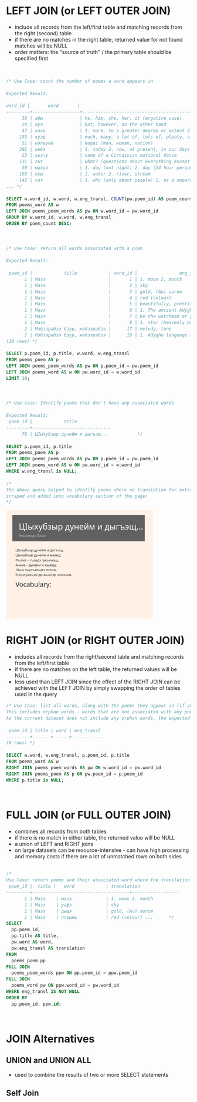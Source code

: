 #  LEFT JOIN (or LEFT OUTER JOIN)

- include all records from the left/first table and matching records from the right (second) table
- if there are no matches in the right table, returned value for not found matches will be NULL
- order matters: the "source of truth" / the primary table should be specified first

<br>

```sql
/* Use Case: count the number of poems a word appears in

Expected Result:

word_id |       word       |                                                                                                            eng_transl                                                                                                             | poem_count 
---------+------------------+-----------------------------------------------------------------------------------------------------------------------------------------------------------------------------------------------------------------------------------+------------
      39 | абы              | he, him, she, her, it (ergative case)                                                                                                                                                                                             |         18
      24 | ауэ              | but, however, on the other hand                                                                                                                                                                                                   |         14
      47 | нэхъ             | 1. more, to a greater degree or extent 2. except, unless, perhaps, maybe, only                                                                                                                                                    |         13
     159 | куэд             | much, many, a lot of, lots of, plenty, a number of; plural                                                                                                                                                                        |         10
      51 | нэгъуей          | Nogai (man, woman, nation)                                                                                                                                                                                                        |         10
     301 | нобэ             | 1. today 2. now, at present, in our days                                                                                                                                                                                          |          9
      23 | хьэту            | name of a Circassian national dance                                                                                                                                                                                               |          8
     131 | сыт              | what? (questions about everything except people)                                                                                                                                                                                  |          7
      50 | махуэ            | 1. day (not night) 2. day (24 hour period) 3. day, date (of the month)                                                                                                                                                            |          7
     193 | псы              | 1. water 2. river, stream                                                                                                                                                                                                         |          7
     142 | хэт              | 1. who (only about people) 2. as a separator                                                                                                                                                                                      |          7
... */

SELECT w.word_id, w.word, w.eng_transl, COUNT(pw.poem_id) AS poem_count
FROM poems_word AS w
LEFT JOIN poems_poem_words AS pw ON w.word_id = pw.word_id
GROUP BY w.word_id, w.word, w.eng_transl
ORDER BY poem_count DESC;



/* Use Case: return all words associated with a poem

Expected Result:

 poem_id |            title            | word_id |                eng_transl                                                      
       1 | Мазэ                        |       1 | 1. moon 2. month
       1 | Мазэ                        |       2 | sky
       1 | Мазэ                        |       3 | gold, (Au) aurum
       1 | Мазэ                        |       4 | red (colour)
       1 | Мазэ                        |       5 | beautifully, prettily, attractively, well
       1 | Мазэ                        |       6 | 1. The ancient Adyghes" (Circassians") dieties, gods 2. Allah
       1 | Мазэ                        |       7 | be the watchman or guard
       1 | Мазэ                        |       8 | 1. star (heavenly body) 2. star (geometric figure ...
       2 | Мэбзэрабзэ бзур, мэбзэрабзэ |      17 | melody, tune
       2 | Мэбзэрабзэ бзур, мэбзэрабзэ |      18 | 1. Adyghe language (of the Kabardians, Cherkesses ...
(10 rows) */

SELECT p.poem_id, p.title, w.word, w.eng_transl
FROM poems_poem AS p
LEFT JOIN poems_poem_words AS pw ON p.poem_id = pw.poem_id
LEFT JOIN poems_word AS w ON pw.word_id = w.word_id
LIMIT 10;



/* Use case: Identify poems that don't have any associated words

Expected Result:
 poem_id |            title             
---------+------------------------------
      78 | ЦIыхубзыр дунейм и дыгъэщ...           */

SELECT p.poem_id, p.title
FROM poems_poem AS p
LEFT JOIN poems_poem_words AS pw ON p.poem_id = pw.poem_id
LEFT JOIN poems_word AS w ON pw.word_id = w.word_id
WHERE w.eng_transl is NULL;

/*
The above query helped to identify poems where no translation for extracted words could be
scraped and added into vocabulary section of the page:
*/
```
<img src="https://github.com/kkumyk/python-and-sql-for-data-engineering/blob/main/SQL/_doc/missing_vocabulary.png" width=400 hight=500>

</br>

# RIGHT JOIN (or RIGHT OUTER JOIN)
- includes all records from the right/second table and matching records from the left/first table
- if there are no matches on the left table, the returned values will be NULL
- less used than LEFT JOIN since the effect of the RIGHT JOIN can be achieved with the LEFT JOIN by simply swapping the order of tables used in the query

```sql
/* Use Case: list all words, along with the poems they appear in (if any).
This includes orphan words - words that are not associated with any poem.
As the current dataset does not include any orphan words, the expected result will be:

 poem_id | title | word | eng_transl 
---------+-------+------+------------
(0 rows) */

SELECT w.word, w.eng_transl, p.poem_id, p.title
FROM poems_word AS w
RIGHT JOIN poems_poem_words AS pw ON w.word_id = pw.word_id
RIGHT JOIN poems_poem AS p ON pw.poem_id = p.poem_id
WHERE p.title is NULL;
```
</br>

# FULL JOIN (or FULL OUTER JOIN)
- combines all records from both tables
- if there is no match in either table, the returned value will be NULL
- a union of LEFT and RIGHT joins
- on large datasets can be resource-intensive - can have high processing and memory costs if there are a lot of unmatched rows on both sides



```sql

/*
Use Case: return poems and their associated word where the translation exists:
 poem_id |  title |   word            | translation                                      
---------+-------------------------------------+------------------
       1 | Мазэ    | мазэ             | 1. moon 2. month
       1 | Мазэ    | уафэ             | sky
       1 | Мазэ    | дыщэ             | gold, (Au) aurum
       1 | Мазэ    | плъыжь           | red (colour) ...      */ 
SELECT
  pp.poem_id,
  pp.title AS title,
  pw.word AS word,
  pw.eng_transl AS translation
FROM
  poems_poem pp
FULL JOIN
  poems_poem_words ppw ON pp.poem_id = ppw.poem_id
FULL JOIN
  poems_word pw ON ppw.word_id = pw.word_id
WHERE eng_transl IS NOT NULL
ORDER BY
  pp.poem_id, ppw.id;
```

</br>

# JOIN Alternatives

## UNION and UNION ALL
- used to combine the results of two or more SELECT statements

## Self Join